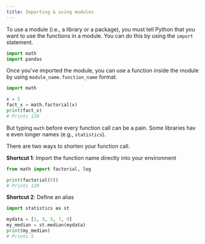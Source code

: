 ```yaml
---
title: Importing & using modules
---
```


To use a module (i.e., a library or a package), you must tell Python that you want to use the functions in a module. You can do this by using the `import` statement.

```python
import math
import pandas
```

Once you've imported the module, you can use a function inside the module by using `module_name.function_name` format.

```python
import math

x = 5
fact_x = math.factorial(x)
print(fact_x)
# Prints 120
```

But typing `math` before every function call can be a pain. Some libraries have even longer names (e.g., `statistics`).

There are two ways to shorten your function call.

**Shortcut 1**: Import the function name directly into your environment

```python
from math import factorial, log

print(factorial(5))
# Prints 120
```

**Shortcut 2**: Define an alias

```python
import statistics as st

mydata = [1, 3, 5, 7, 9]
my_median = st.median(mydata)
print(my_median)
# Prints 5
```
